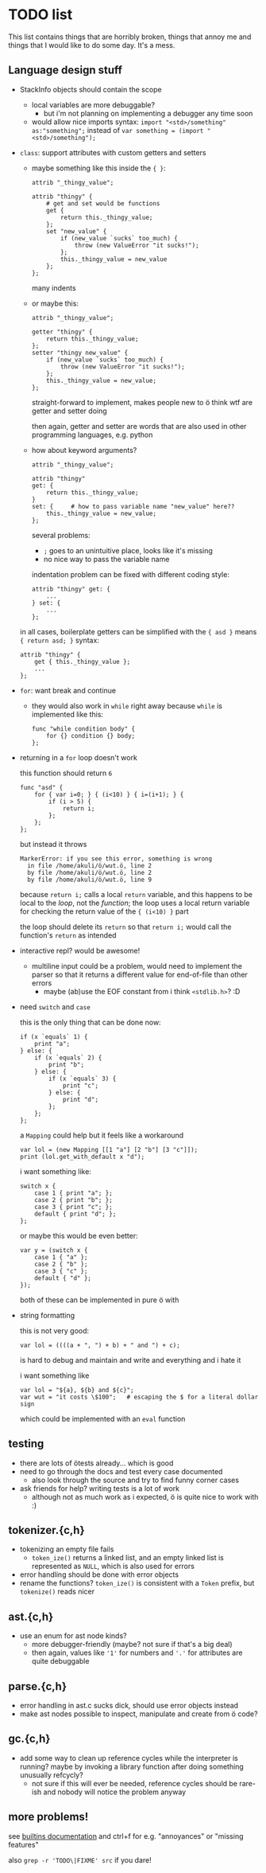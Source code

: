 # TODO list

This list contains things that are horribly broken, things that annoy me and
things that I would like to do some day. It's a mess.

## Language design stuff
- StackInfo objects should contain the scope
    - local variables are more debuggable?
        - but i'm not planning on implementing a debugger any time soon
    - would allow nice imports syntax:
      `import "<std>/something" as:"something";` instead of
      `var something = (import "<std>/something");`
- `class`: support attributes with custom getters and setters
    - maybe something like this inside the `{ }`:

        ```
        attrib "_thingy_value";

        attrib "thingy" {
            # get and set would be functions
            get {
                return this._thingy_value;
            };
            set "new_value" {
                if (new_value `sucks` too_much) {
                    throw (new ValueError "it sucks!");
                };
                this._thingy_value = new_value
            };
        };
        ```

        many indents

    - or maybe this:

        ```
        attrib "_thingy_value";

        getter "thingy" {
            return this._thingy_value;
        };
        setter "thingy new_value" {
            if (new_value `sucks` too_much) {
                throw (new ValueError "it sucks!");
            };
            this._thingy_value = new_value;
        };
        ```

        straight-forward to implement, makes people new to ö think wtf are
        getter and setter doing

        then again, getter and setter are words that are also used in other
        programming languages, e.g. python

    - how about keyword arguments?

        ```
        attrib "_thingy_value";

        attrib "thingy"
        get: {
            return this._thingy_value;
        }
        set: {     # how to pass variable name "new_value" here??
            this._thingy_value = new_value;
        };
        ```

        several problems:
        - `;` goes to an unintuitive place, looks like it's missing
        - no nice way to pass the variable name

        indentation problem can be fixed with different coding style:

        ```
        attrib "thingy" get: {
            ...
        } set: {
            ...
        };
        ```

    in all cases, boilerplate getters can be simplified with the `{ asd }`
    means `{ return asd; }` syntax:

    ```
    attrib "thingy" {
        get { this._thingy_value };
        ...
    };
    ```

- `for`: want break and continue
    - they would also work in `while` right away because `while` is implemented
      like this:

        ```
        func "while condition body" {
            for {} condition {} body;
        };
        ```

- returning in a `for` loop doesn't work

    this function should return `6`

    ```
    func "asd" {
        for { var i=0; } { (i<10) } { i=(i+1); } {
            if (i > 5) {
                return i;
            };
        };
    };
    ```

    but instead it throws

    ```
    MarkerError: if you see this error, something is wrong
      in file /home/akuli/ö/wut.ö, line 2
      by file /home/akuli/ö/wut.ö, line 2
      by file /home/akuli/ö/wut.ö, line 9
    ```

    because `return i;` calls a local `return` variable, and this happens to be
    local to the *loop*, not the *function*; the loop uses a local return
    variable for checking the return value of the `{ (i<10) }` part

    the loop should delete its `return` so that `return i;` would call the
    function's `return` as intended


- interactive repl? would be awesome!
    - multiline input could be a problem, would need to implement the parser so
      that it returns a different value for end-of-file than other errors
        - maybe (ab)use the EOF constant from i think `<stdlib.h>`? :D

- need `switch` and `case`

    this is the only thing that can be done now:

    ```
    if (x `equals` 1) {
        print "a";
    } else: {
        if (x `equals` 2) {
            print "b";
        } else: {
            if (x `equals` 3) {
                print "c";
            } else: {
                print "d";
            };
        };
    };
    ```

    a `Mapping` could help but it feels like a workaround

    ```
    var lol = (new Mapping [[1 "a"] [2 "b"] [3 "c"]]);
    print (lol.get_with_default x "d");
    ```

    i want something like:

    ```
    switch x {
        case 1 { print "a"; };
        case 2 { print "b"; };
        case 3 { print "c"; };
        default { print "d"; };
    };
    ```

    or maybe this would be even better:

    ```
    var y = (switch x {
        case 1 { "a" };
        case 2 { "b" };
        case 3 { "c" };
        default { "d" };
    });
    ```

    both of these can be implemented in pure ö with

- string formatting

    this is not very good:

    ```
    var lol = ((((a + ", ") + b) + " and ") + c);
    ```

    is hard to debug and maintain and write and everything and i hate it

    i want something like

    ```
    var lol = "${a}, ${b} and ${c}";
    var wut = "it costs \$100";   # escaping the $ for a literal dollar sign
    ```

    which could be implemented with an `eval` function


## testing
- there are lots of ötests already... which is good
- need to go through the docs and test every case documented
    - also look through the source and try to find funny corner cases
- ask friends for help? writing tests is a lot of work
    - although not as much work as i expected, ö is quite nice to work with :)

## tokenizer.{c,h}
- tokenizing an empty file fails
    - `token_ize()` returns a linked list, and an empty linked list is
      represented as `NULL`, which is also used for errors
- error handling should be done with error objects
- rename the functions? `token_ize()` is consistent with a `Token` prefix, but
  `tokenize()` reads nicer

## ast.{c,h}
- use an enum for ast node kinds?
    - more debugger-friendly (maybe? not sure if that's a big deal)
    - then again, values like `'1'` for numbers and `'.'` for attributes are
      quite debuggable

## parse.{c,h}
- error handling in ast.c sucks dick, should use error objects instead
- make ast nodes possible to inspect, manipulate and create from ö code?

## gc.{c,h}
- add some way to clean up reference cycles while the interpreter is running?
  maybe by invoking a library function after doing something unusually refcycly?
    - not sure if this will ever be needed, reference cycles should be rare-ish
      and nobody will notice the problem anyway

## more problems!

see [builtins documentation](builtins.md) and ctrl+f for e.g. "annoyances" or
"missing features"

also `grep -r 'TODO\|FIXME' src` if you dare!
